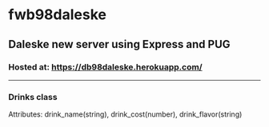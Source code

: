 # fwb98daleske

## Daleske new server using Express and PUG
### Hosted at: https://db98daleske.herokuapp.com/

---
### Drinks class
Attributes: drink_name(string), drink_cost(number), drink_flavor(string)
